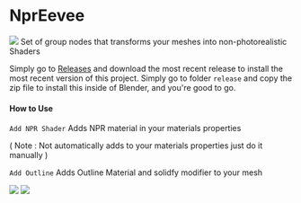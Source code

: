 # NprEevee

![](https://imgur.com/zOT23Hr.png)
Set of group nodes that transforms your meshes into non-photorealistic Shaders

Simply go to [Releases](https://github.com/kents00/NprEevee/releases) and download the most recent release to install the most recent version of this project. 
Simply go to folder `release` and copy the zip file to install this inside of Blender, and you're good to go.

#### How to Use

`Add NPR Shader` Adds NPR material in your materials properties 

( Note : Not automatically adds to your materials properties just do it manually )

`Add Outline` Adds Outline Material and solidfy modifier to your mesh

![](https://imgur.com/rhAhITn.png)
![](https://imgur.com/DDLfxmk.png)
